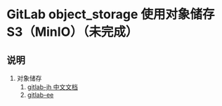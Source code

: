 # GitLab object_storage 使用对象储存 S3（MinIO）（未完成）

## 说明

1. 对象储存
    1. [gitlab-jh 中文文档]([https://docs.gitlab.cn/jh/administration/object_storage.html](https://docs.gitlab.cn/jh/administration/object_storage.html))
    2. [gitlab-ee]([https://docs.gitlab.com/ee/administration/object_storage.html](https://docs.gitlab.com/ee/administration/object_storage.html))


